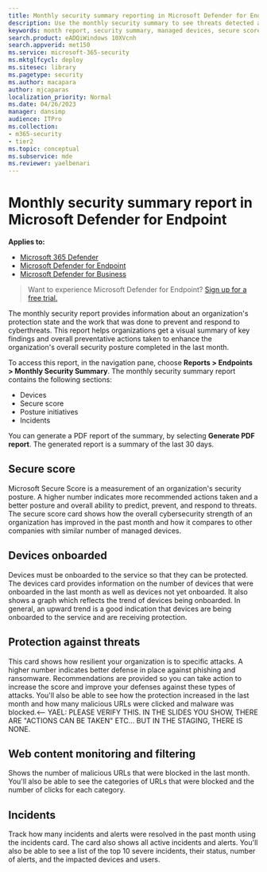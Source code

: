 ```yaml
---
title: Monthly security summary reporting in Microsoft Defender for Endpoint
description: Use the monthly security summary to see threats detected and prevented, current status from Microsoft Secure Score, and recommended actions.
keywords: month report, security summary, managed devices, secure score, incidents
search.product: eADQiWindows 10XVcnh
search.appverid: met150
ms.service: microsoft-365-security
ms.mktglfcycl: deploy
ms.sitesec: library
ms.pagetype: security
ms.author: macapara
author: mjcaparas
localization_priority: Normal
ms.date: 04/26/2023
manager: dansimp
audience: ITPro
ms.collection: 
- m365-security
- tier2
ms.topic: conceptual
ms.subservice: mde
ms.reviewer: yaelbenari
---
```


# Monthly security summary report in Microsoft Defender for Endpoint

**Applies to:**

- [Microsoft 365 Defender](https://go.microsoft.com/fwlink/?linkid=2118804)
- [Microsoft Defender for Endpoint](https://go.microsoft.com/fwlink/p/?linkid=2154037)
- [Microsoft Defender for Business](../defender-business/mdb-overview.md)

> Want to experience Microsoft Defender for Endpoint? [Sign up for a free trial.](https://signup.microsoft.com/create-account/signup?products=7f379fee-c4f9-4278-b0a1-e4c8c2fcdf7e&ru=https://aka.ms/MDEp2OpenTrial?ocid=docs-wdatp-exposedapis-abovefoldlink)


The monthly security report provides information about an organization's protection state and the work that was done to prevent and respond to cyberthreats. This report helps organizations get a visual summary of key findings and overall preventative actions taken to enhance the organization's overall security posture completed in the last month. 

To access this report, in the navigation pane, choose **Reports > Endpoints > Monthly Security Summary**. The monthly security summary report contains the following sections:

- Devices
- Secure score
- Posture initiatives
- Incidents

You can generate a PDF report of the summary, by selecting **Generate PDF report**. The generated report is a summary of the last 30 days.

## Secure score
Microsoft Secure Score is a measurement of an organization's security posture. A higher number indicates more recommended actions taken and a better posture and overall ability to predict, prevent, and respond to threats. The secure score card shows how the overall cybersecurity strength of an organization has improved in the past month and how it compares to other companies with similar number of managed devices.

## Devices onboarded
Devices must be onboarded to the service so that they can be protected. The devices card provides information on the number of devices that were onboarded in the last month as well as devices not yet onboarded. It also shows a graph which reflects the trend of devices being onboarded. In general, an upward trend is a good indication that devices are being onboarded to the service and are receiving protection.

## Protection against threats
This card shows how resilient your organization is to specific attacks. A higher number indicates better defense in place against phishing and ransomware. Recommendations are provided so you can take action to increase the score and improve your defenses against these types of attacks. You'll also be able to see how the protection increased in the last month and how many malicious URLs were clicked and malware was blocked.<-- YAEL: PLEASE VERIFY THIS. IN THE SLIDES YOU SHOW, THERE ARE "ACTIONS CAN BE TAKEN" ETC... BUT IN THE STAGING, THERE IS NONE.

## Web content monitoring and filtering 
Shows the number of malicious URLs that were blocked in the last month. You'll also be able to see the categories of URLs that were blocked and the number of clicks for each category. 

## Incidents
Track how many incidents and alerts were resolved in the past month using the incidents card. The card also shows all active incidents and alerts. You'll also be able to see a list of the top 10 severe incidents, their status, number of alerts, and the impacted devices and users. 


 